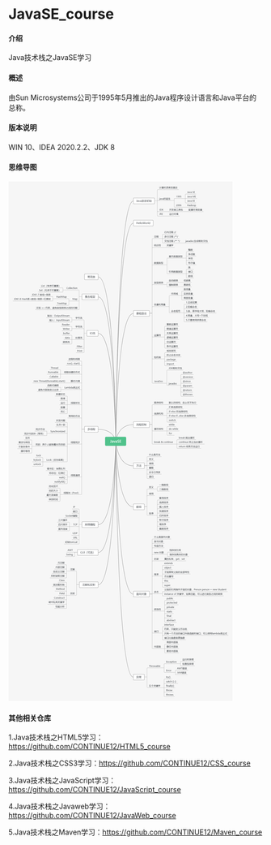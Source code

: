 # JavaSE_course

#### 介绍

Java技术栈之JavaSE学习

#### 概述

由Sun Microsystems公司于1995年5月推出的Java程序设计语言和Java平台的总称。

#### 版本说明

WIN 10、IDEA 2020.2.2、JDK 8

#### 思维导图

![image](https://github.com/CONTINUE12/JavaSE_course/blob/master/1.png)

#### 其他相关仓库

1.Java技术栈之HTML5学习：https://github.com/CONTINUE12/HTML5_course

2.Java技术栈之CSS3学习：https://github.com/CONTINUE12/CSS_course

3.Java技术栈之JavaScript学习：https://github.com/CONTINUE12/JavaScript_course

4.Java技术栈之Javaweb学习：https://github.com/CONTINUE12/JavaWeb_course

5.Java技术栈之Maven学习：https://github.com/CONTINUE12/Maven_course
